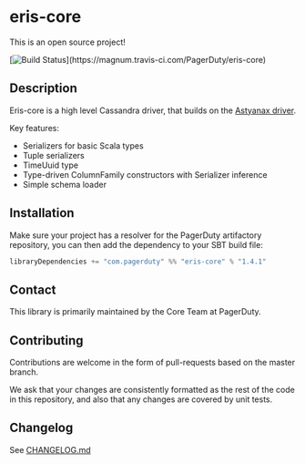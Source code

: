 # eris-core

This is an open source project!

[![Build Status](https://magnum.travis-ci.com/PagerDuty/???)](https://magnum.travis-ci.com/PagerDuty/eris-core)

## Description

Eris-core is a high level Cassandra driver, that builds on the [Astyanax driver](https://github.com/Netflix/astyanax).

Key features:
 * Serializers for basic Scala types
 * Tuple serializers
 * TimeUuid type
 * Type-driven ColumnFamily constructors with Serializer inference
 * Simple schema loader

## Installation

Make sure your project has a resolver for the PagerDuty artifactory repository, you can then add the dependency to your SBT build file:

```scala
libraryDependencies += "com.pagerduty" %% "eris-core" % "1.4.1"
```

## Contact

This library is primarily maintained by the Core Team at PagerDuty.

## Contributing

Contributions are welcome in the form of pull-requests based on the master branch.

We ask that your changes are consistently formatted as the rest of the code in this repository, and also that any changes are covered by unit tests.

## Changelog

See [CHANGELOG.md](./CHANGELOG.md)
